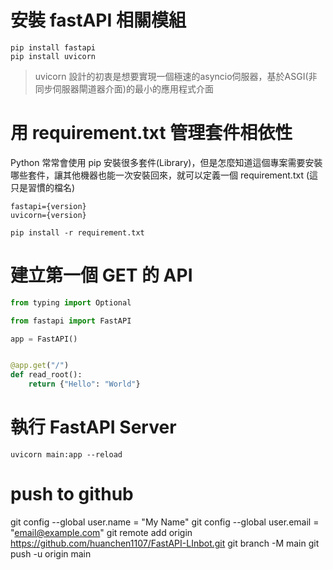 # 安裝 fastAPI 相關模組

```
pip install fastapi
pip install uvicorn
```

> uvicorn 設計的初衷是想要實現一個極速的asyncio伺服器，基於ASGI(非同步伺服器閘道器介面)的最小的應用程式介面

# 用 requirement.txt 管理套件相依性

Python 常常會使用 pip 安裝很多套件(Library)，但是怎麼知道這個專案需要安裝哪些套件，讓其他機器也能一次安裝回來，就可以定義一個 requirement.txt (這只是習慣的檔名)

```
fastapi={version}
uvicorn={version}

pip install -r requirement.txt
```

# 建立第一個 GET 的 API

```python
from typing import Optional

from fastapi import FastAPI

app = FastAPI()


@app.get("/")
def read_root():
    return {"Hello": "World"}

```

# 執行 FastAPI Server

```
uvicorn main:app --reload
```

# push to github 
git config --global user.name = "My Name"
git config --global user.email = "email@example.com"
git remote add origin https://github.com/huanchen1107/FastAPI-LInbot.git
git branch -M main
git push -u origin main